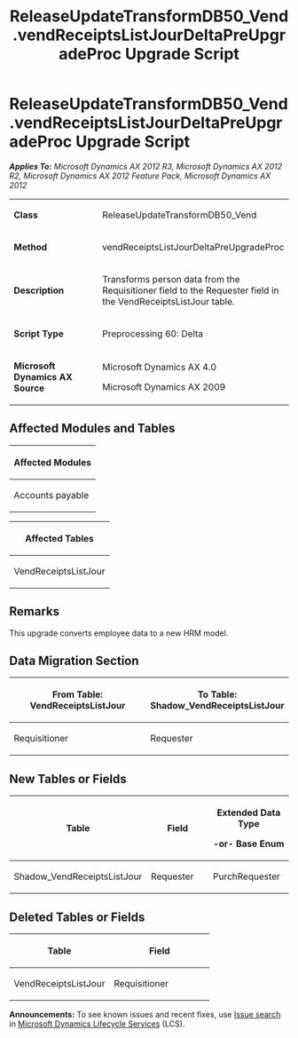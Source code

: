 ﻿---
title: ReleaseUpdateTransformDB50_Vend.vendReceiptsListJourDeltaPreUpgradeProc Upgrade Script
TOCTitle: ReleaseUpdateTransformDB50_Vend.vendReceiptsListJourDeltaPreUpgradeProc Upgrade Script
ms:assetid: f0722cda-1b32-d8c4-118d-afbf245c915f
ms:mtpsurl: https://msdn.microsoft.com/en-us/library/JJ737410(v=AX.60)
ms:contentKeyID: 49712105
ms.date: 05/18/2015
mtps_version: v=AX.60
---

# ReleaseUpdateTransformDB50\_Vend.vendReceiptsListJourDeltaPreUpgradeProc Upgrade Script 


_**Applies To:** Microsoft Dynamics AX 2012 R3, Microsoft Dynamics AX 2012 R2, Microsoft Dynamics AX 2012 Feature Pack, Microsoft Dynamics AX 2012_

<table>
<colgroup>
<col style="width: 50%" />
<col style="width: 50%" />
</colgroup>
<tbody>
<tr class="odd">
<td><p><strong>Class</strong></p></td>
<td><p>ReleaseUpdateTransformDB50_Vend</p></td>
</tr>
<tr class="even">
<td><p><strong>Method</strong></p></td>
<td><p>vendReceiptsListJourDeltaPreUpgradeProc</p></td>
</tr>
<tr class="odd">
<td><p><strong>Description</strong></p></td>
<td><p>Transforms person data from the Requisitioner field to the Requester field in the VendReceiptsListJour table.</p></td>
</tr>
<tr class="even">
<td><p><strong>Script Type</strong></p></td>
<td><p>Preprocessing 60: Delta</p></td>
</tr>
<tr class="odd">
<td><p><strong>Microsoft Dynamics AX Source</strong></p></td>
<td><p>Microsoft Dynamics AX 4.0</p>
<p>Microsoft Dynamics AX 2009</p></td>
</tr>
</tbody>
</table>


## Affected Modules and Tables

<table>
<colgroup>
<col style="width: 100%" />
</colgroup>
<thead>
<tr class="header">
<th><p>Affected Modules</p></th>
</tr>
</thead>
<tbody>
<tr class="odd">
<td><p>Accounts payable</p></td>
</tr>
</tbody>
</table>


<table>
<colgroup>
<col style="width: 100%" />
</colgroup>
<thead>
<tr class="header">
<th><p>Affected Tables</p></th>
</tr>
</thead>
<tbody>
<tr class="odd">
<td><p>VendReceiptsListJour</p></td>
</tr>
</tbody>
</table>


## Remarks

This upgrade converts employee data to a new HRM model.

## Data Migration Section

<table>
<colgroup>
<col style="width: 50%" />
<col style="width: 50%" />
</colgroup>
<thead>
<tr class="header">
<th><p>From Table: VendReceiptsListJour</p></th>
<th><p>To Table: Shadow_VendReceiptsListJour</p></th>
</tr>
</thead>
<tbody>
<tr class="odd">
<td><p>Requisitioner</p></td>
<td><p>Requester</p></td>
</tr>
</tbody>
</table>


## New Tables or Fields

<table>
<colgroup>
<col style="width: 33%" />
<col style="width: 33%" />
<col style="width: 33%" />
</colgroup>
<thead>
<tr class="header">
<th><p>Table</p></th>
<th><p>Field</p></th>
<th><p>Extended Data Type</p>
<p>-or- Base Enum</p></th>
</tr>
</thead>
<tbody>
<tr class="odd">
<td><p>Shadow_VendReceiptsListJour</p></td>
<td><p>Requester</p></td>
<td><p>PurchRequester</p></td>
</tr>
</tbody>
</table>


## Deleted Tables or Fields

<table>
<colgroup>
<col style="width: 50%" />
<col style="width: 50%" />
</colgroup>
<thead>
<tr class="header">
<th><p>Table</p></th>
<th><p>Field</p></th>
</tr>
</thead>
<tbody>
<tr class="odd">
<td><p>VendReceiptsListJour</p></td>
<td><p>Requisitioner</p></td>
</tr>
</tbody>
</table>

  
**Announcements:** To see known issues and recent fixes, use [Issue search](http://go.microsoft.com/fwlink/?linkid=389258) in [Microsoft Dynamics Lifecycle Services](http://go.microsoft.com/fwlink/?linkid=306505) (LCS).

